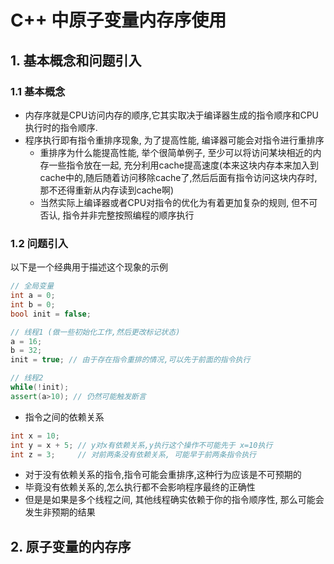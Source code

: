 # C++ 中原子变量内存序使用

## 1. 基本概念和问题引入

### 1.1 基本概念

- 内存序就是CPU访问内存的顺序,它其实取决于编译器生成的指令顺序和CPU执行时的指令顺序.
- 程序执行即有指令重排序现象, 为了提高性能, 编译器可能会对指令进行重排序
    - 重排序为什么能提高性能, 举个很简单例子, 至少可以将访问某块相近的内存一些指令放在一起, 充分利用cache提高速度(本来这块内存本来加入到cache中的,随后随着访问移除cache了,然后后面有指令访问这块内存时,那不还得重新从内存读到cache啊)
    - 当然实际上编译器或者CPU对指令的优化为有着更加复杂的规则, 但不可否认, 指令并非完整按照编程的顺序执行

### 1.2 问题引入
以下是一个经典用于描述这个现象的示例
```C++
// 全局变量
int a = 0;
int b = 0;
bool init = false; 

// 线程1 (做一些初始化工作,然后更改标记状态)
a = 16;
b = 32;
init = true; // 由于存在指令重排的情况,可以先于前面的指令执行

// 线程2 
while(!init);
assert(a>10); // 仍然可能触发断言
```

- 指令之间的依赖关系

```C++
int x = 10;
int y = x + 5; // y对x有依赖关系,y执行这个操作不可能先于 x=10执行
int z = 3;     // 对前两条没有依赖关系, 可能早于前两条指令执行
```
- 对于没有依赖关系的指令,指令可能会重排序,这种行为应该是不可预期的
- 毕竟没有依赖关系的,怎么执行都不会影响程序最终的正确性
- 但是是如果是多个线程之间, 其他线程确实依赖于你的指令顺序性, 那么可能会发生非预期的结果

## 2. 原子变量的内存序

